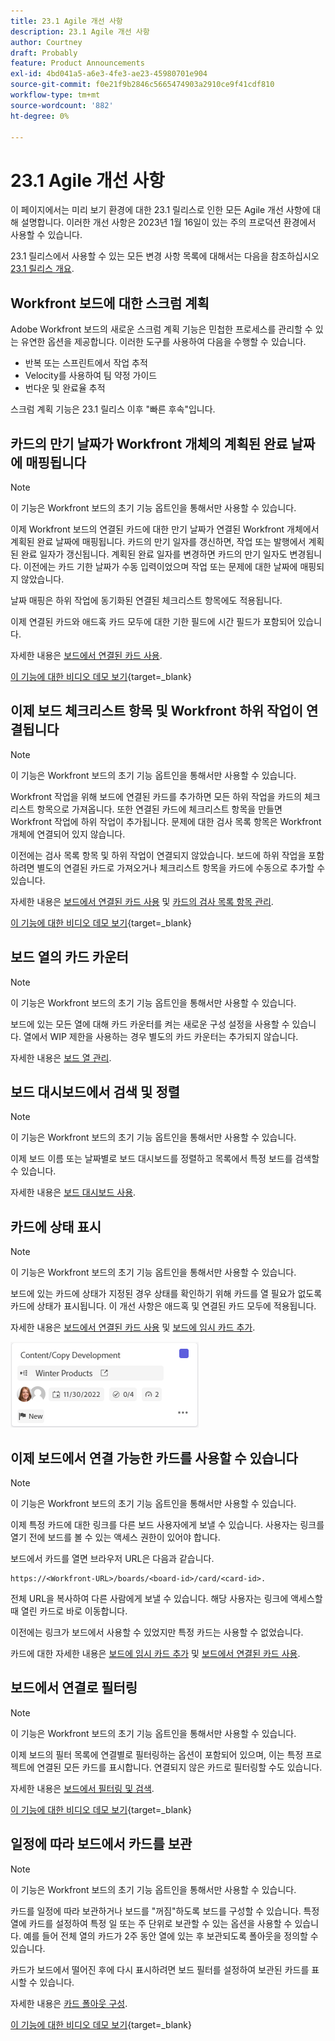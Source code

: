 ```yaml
---
title: 23.1 Agile 개선 사항
description: 23.1 Agile 개선 사항
author: Courtney
draft: Probably
feature: Product Announcements
exl-id: 4bd041a5-a6e3-4fe3-ae23-45980701e904
source-git-commit: f0e21f9b2846c5665474903a2910ce9f41cdf810
workflow-type: tm+mt
source-wordcount: '882'
ht-degree: 0%

---
```


# 23.1 Agile 개선 사항

이 페이지에서는 미리 보기 환경에 대한 23.1 릴리스로 인한 모든 Agile 개선 사항에 대해 설명합니다. 이러한 개선 사항은 2023년 1월 16일이 있는 주의 프로덕션 환경에서 사용할 수 있습니다.

23.1 릴리스에서 사용할 수 있는 모든 변경 사항 목록에 대해서는 다음을 참조하십시오 [23.1 릴리스 개요](/help/quicksilver/product-announcements/product-releases/23.1-release-activity/23-1-release-overview.md).

## Workfront 보드에 대한 스크럼 계획

Adobe Workfront 보드의 새로운 스크럼 계획 기능은 민첩한 프로세스를 관리할 수 있는 유연한 옵션을 제공합니다. 이러한 도구를 사용하여 다음을 수행할 수 있습니다.

* 반복 또는 스프린트에서 작업 추적
* Velocity를 사용하여 팀 약정 가이드
* 번다운 및 완료율 추적

스크럼 계획 기능은 23.1 릴리스 이후 &quot;빠른 후속&quot;입니다.

## 카드의 만기 날짜가 Workfront 개체의 계획된 완료 날짜에 매핑됩니다

>[!NOTE]
>
>이 기능은 Workfront 보드의 초기 기능 옵트인을 통해서만 사용할 수 있습니다.

이제 Workfront 보드의 연결된 카드에 대한 만기 날짜가 연결된 Workfront 개체에서 계획된 완료 날짜에 매핑됩니다. 카드의 만기 일자를 갱신하면, 작업 또는 발행에서 계획된 완료 일자가 갱신됩니다. 계획된 완료 일자를 변경하면 카드의 만기 일자도 변경됩니다. 이전에는 카드 기한 날짜가 수동 입력이었으며 작업 또는 문제에 대한 날짜에 매핑되지 않았습니다.

날짜 매핑은 하위 작업에 동기화된 연결된 체크리스트 항목에도 적용됩니다.

이제 연결된 카드와 애드혹 카드 모두에 대한 기한 필드에 시간 필드가 포함되어 있습니다.

자세한 내용은 [보드에서 연결된 카드 사용](/help/quicksilver/agile/get-started-with-boards/connected-cards.md).

[이 기능에 대한 비디오 데모 보기](https://video.tv.adobe.com/v/3411952/){target=_blank}

## 이제 보드 체크리스트 항목 및 Workfront 하위 작업이 연결됩니다

>[!NOTE]
>
>이 기능은 Workfront 보드의 초기 기능 옵트인을 통해서만 사용할 수 있습니다.

Workfront 작업을 위해 보드에 연결된 카드를 추가하면 모든 하위 작업을 카드의 체크리스트 항목으로 가져옵니다. 또한 연결된 카드에 체크리스트 항목을 만들면 Workfront 작업에 하위 작업이 추가됩니다. 문제에 대한 검사 목록 항목은 Workfront 개체에 연결되어 있지 않습니다.

이전에는 검사 목록 항목 및 하위 작업이 연결되지 않았습니다. 보드에 하위 작업을 포함하려면 별도의 연결된 카드로 가져오거나 체크리스트 항목을 카드에 수동으로 추가할 수 있습니다.

자세한 내용은 [보드에서 연결된 카드 사용](/help/quicksilver/agile/get-started-with-boards/connected-cards.md) 및 [카드의 검사 목록 항목 관리](/help/quicksilver/agile/get-started-with-boards/manage-checklist-items.md).

[이 기능에 대한 비디오 데모 보기](https://video.tv.adobe.com/v/3411951/){target=_blank}

## 보드 열의 카드 카운터

>[!NOTE]
>
>이 기능은 Workfront 보드의 초기 기능 옵트인을 통해서만 사용할 수 있습니다.

보드에 있는 모든 열에 대해 카드 카운터를 켜는 새로운 구성 설정을 사용할 수 있습니다. 열에서 WIP 제한을 사용하는 경우 별도의 카드 카운터는 추가되지 않습니다.

자세한 내용은 [보드 열 관리](/help/quicksilver/agile/get-started-with-boards/manage-board-columns.md).

## 보드 대시보드에서 검색 및 정렬

>[!NOTE]
>
>이 기능은 Workfront 보드의 초기 기능 옵트인을 통해서만 사용할 수 있습니다.

이제 보드 이름 또는 날짜별로 보드 대시보드를 정렬하고 목록에서 특정 보드를 검색할 수 있습니다.

자세한 내용은 [보드 대시보드 사용](/help/quicksilver/agile/get-started-with-boards/use-boards-page.md).

## 카드에 상태 표시

>[!NOTE]
>
>이 기능은 Workfront 보드의 초기 기능 옵트인을 통해서만 사용할 수 있습니다.

보드에 있는 카드에 상태가 지정된 경우 상태를 확인하기 위해 카드를 열 필요가 없도록 카드에 상태가 표시됩니다. 이 개선 사항은 애드혹 및 연결된 카드 모두에 적용됩니다.

자세한 내용은 [보드에서 연결된 카드 사용](/help/quicksilver/agile/get-started-with-boards/connected-cards.md) 및 [보드에 임시 카드 추가](/help/quicksilver/agile/get-started-with-boards/add-card-to-board.md).

![카드의 상태](/help/quicksilver/product-announcements/product-releases/assets/boards-connected-card-details-110922.png)

## 이제 보드에서 연결 가능한 카드를 사용할 수 있습니다

>[!NOTE]
>
>이 기능은 Workfront 보드의 초기 기능 옵트인을 통해서만 사용할 수 있습니다.

이제 특정 카드에 대한 링크를 다른 보드 사용자에게 보낼 수 있습니다. 사용자는 링크를 열기 전에 보드를 볼 수 있는 액세스 권한이 있어야 합니다.

보드에서 카드를 열면 브라우저 URL은 다음과 같습니다.

```
https://<Workfront-URL>/boards/<board-id>/card/<card-id>. 
```

전체 URL을 복사하여 다른 사람에게 보낼 수 있습니다. 해당 사용자는 링크에 액세스할 때 열린 카드로 바로 이동합니다.

이전에는 링크가 보드에서 사용할 수 있었지만 특정 카드는 사용할 수 없었습니다.

카드에 대한 자세한 내용은 [보드에 임시 카드 추가](/help/quicksilver/agile/get-started-with-boards/add-card-to-board.md) 및 [보드에서 연결된 카드 사용](/help/quicksilver/agile/get-started-with-boards/connected-cards.md).

## 보드에서 연결로 필터링

>[!NOTE]
>
>이 기능은 Workfront 보드의 초기 기능 옵트인을 통해서만 사용할 수 있습니다.

이제 보드의 필터 목록에 연결별로 필터링하는 옵션이 포함되어 있으며, 이는 특정 프로젝트에 연결된 모든 카드를 표시합니다. 연결되지 않은 카드로 필터링할 수도 있습니다.

자세한 내용은 [보드에서 필터링 및 검색](/help/quicksilver/agile/get-started-with-boards/filter-search-in-board.md).

[이 기능에 대한 비디오 데모 보기](https://video.tv.adobe.com/v/3412381/){target=_blank}

## 일정에 따라 보드에서 카드를 보관

>[!NOTE]
>
>이 기능은 Workfront 보드의 초기 기능 옵트인을 통해서만 사용할 수 있습니다.

카드를 일정에 따라 보관하거나 보드를 &quot;꺼짐&quot;하도록 보드를 구성할 수 있습니다. 특정 열에 카드를 설정하여 특정 일 또는 주 단위로 보관할 수 있는 옵션을 사용할 수 있습니다. 예를 들어 전체 열의 카드가 2주 동안 열에 있는 후 보관되도록 폴아웃을 정의할 수 있습니다.

카드가 보드에서 떨어진 후에 다시 표시하려면 보드 필터를 설정하여 보관된 카드를 표시할 수 있습니다.

자세한 내용은 [카드 폴아웃 구성](/help/quicksilver/agile/use-boards-agile-planning-tools/configure-card-falloff.md).

[이 기능에 대한 비디오 데모 보기](https://video.tv.adobe.com/v/3412323/){target=_blank}
